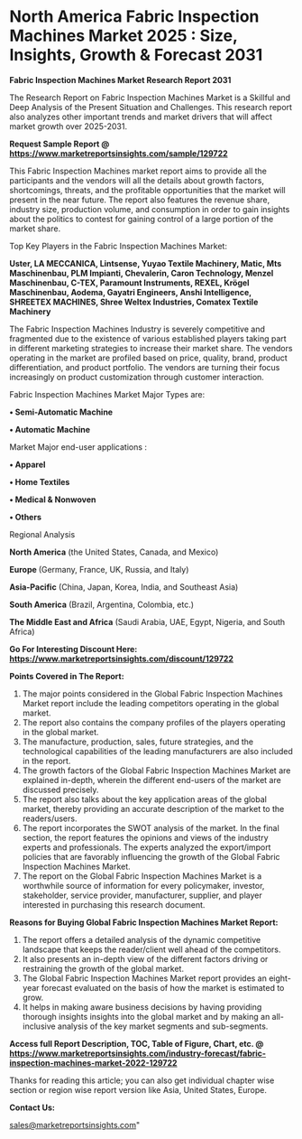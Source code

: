 # North America Fabric Inspection Machines Market 2025 : Size, Insights, Growth & Forecast 2031

<strong>Fabric Inspection Machines Market Research Report 2031</strong>

The Research Report on Fabric Inspection Machines Market is a Skillful and Deep Analysis of the Present Situation and Challenges. This research report also analyzes other important trends and market drivers that will affect market growth over 2025-2031.

<strong>Request Sample Report @ <a href=https://www.marketreportsinsights.com/sample/129722>https://www.marketreportsinsights.com/sample/129722</a></strong>

This Fabric Inspection Machines market report aims to provide all the participants and the vendors will all the details about growth factors, shortcomings, threats, and the profitable opportunities that the market will present in the near future. The report also features the revenue share, industry size, production volume, and consumption in order to gain insights about the politics to contest for gaining control of a large portion of the market share.

Top Key Players in the Fabric Inspection Machines Market:

<strong>Uster, LA MECCANICA, Lintsense, Yuyao Textile Machinery, Matic, Mts Maschinenbau, PLM Impianti, Chevalerin, Caron Technology, Menzel Maschinenbau, C-TEX, Paramount Instruments, REXEL, Krögel Maschinenbau, Aodema, Gayatri Engineers, Anshi Intelligence, SHREETEX MACHINES, Shree Weltex Industries, Comatex Textile Machinery</strong>

The Fabric Inspection Machines Industry is severely competitive and fragmented due to the existence of various established players taking part in different marketing strategies to increase their market share. The vendors operating in the market are profiled based on price, quality, brand, product differentiation, and product portfolio. The vendors are turning their focus increasingly on product customization through customer interaction.

Fabric Inspection Machines Market Major Types are:

<strong>• Semi-Automatic Machine

• Automatic Machine</strong>

Market Major end-user applications :

<strong>• Apparel

• Home Textiles

• Medical & Nonwoven

• Others</strong>

Regional Analysis

</u><strong><b>North America</b></strong> (the United States, Canada, and Mexico)

<strong><b>Europe </b></strong>(Germany, France, UK, Russia, and Italy)

<strong><b>Asia-Pacific</b></strong> (China, Japan, Korea, India, and Southeast Asia)

<strong><b>South America</b></strong> (Brazil, Argentina, Colombia, etc.)

<strong><b>The Middle East and Africa</b></strong> (Saudi Arabia, UAE, Egypt, Nigeria, and South Africa)

<strong>Go For Interesting Discount Here: <a href=https://www.marketreportsinsights.com/discount/129722>https://www.marketreportsinsights.com/discount/129722</a></strong>

<strong>Points Covered in The Report:</strong>
<ol>
  <li>The major points considered in the Global Fabric Inspection Machines Market report include the leading competitors operating in the global market.</li>
  <li>The report also contains the company profiles of the players operating in the global market.</li>
  <li>The manufacture, production, sales, future strategies, and the technological capabilities of the leading manufacturers are also included in the report.</li>
  <li>The growth factors of the Global Fabric Inspection Machines Market are explained in-depth, wherein the different end-users of the market are discussed precisely.</li>
  <li>The report also talks about the key application areas of the global market, thereby providing an accurate description of the market to the readers/users.</li>
  <li>The report incorporates the SWOT analysis of the market. In the final section, the report features the opinions and views of the industry experts and professionals. The experts analyzed the export/import policies that are favorably influencing the growth of the Global Fabric Inspection Machines Market.</li>
  <li>The report on the Global Fabric Inspection Machines Market is a worthwhile source of information for every policymaker, investor, stakeholder, service provider, manufacturer, supplier, and player interested in purchasing this research document.</li>
</ol>
<strong>Reasons for Buying Global Fabric Inspection Machines Market Report:</strong>

<ol>
  <li>The report offers a detailed analysis of the dynamic competitive landscape that keeps the reader/client well ahead of the competitors.</li>
  <li>It also presents an in-depth view of the different factors driving or restraining the growth of the global market.</li>
  <li>The Global Fabric Inspection Machines Market report provides an eight-year forecast evaluated on the basis of how the market is estimated to grow.</li>
  <li>It helps in making aware business decisions by having providing thorough insights insights into the global market and by making an all-inclusive analysis of the key market segments and sub-segments.</li>
</ol>
<strong>Access full Report Description, TOC, Table of Figure, Chart, etc. @ <a href=https://www.marketreportsinsights.com/industry-forecast/fabric-inspection-machines-market-2022-129722>https://www.marketreportsinsights.com/industry-forecast/fabric-inspection-machines-market-2022-129722</a></strong>


Thanks for reading this article; you can also get individual chapter wise section or region wise report version like Asia, United States, Europe.

<strong>Contact Us:</strong>

sales@marketreportsinsights.com"
